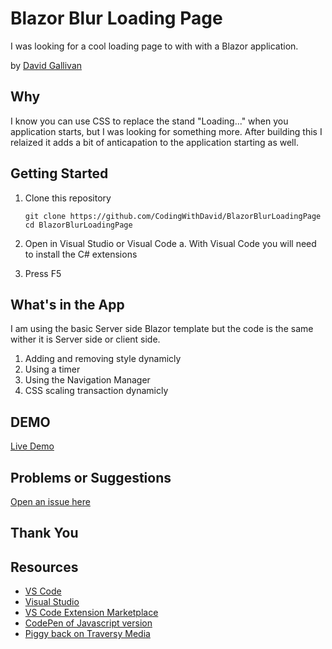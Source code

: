 # Blazor Blur Loading Page

I was looking for a cool loading page to with with a Blazor application.

by [David Gallivan](http://twitter.com/CodingwithDavid)


## Why

I know you can use CSS to replace the stand "Loading..." when you application starts, but I was looking for something more.  After building this I relaized it adds a bit of anticapation to the application starting as well.

## Getting Started

1. Clone this repository

   ```Command Line
   git clone https://github.com/CodingWithDavid/BlazorBlurLoadingPage
   cd BlazorBlurLoadingPage
   ```

1.	Open in Visual Studio or Visual Code
a.	With Visual Code you will need to install the C# extensions
2.	Press F5

## What's in the App

I am using the basic Server side Blazor template but the code is the same wither it is Server side or client side.

1. Adding and removing style dynamicly
2. Using a timer
3. Using the Navigation Manager
4. CSS scaling transaction dynamicly

## DEMO

[Live Demo](https://blurlloadingpage.azurewebsites.net/)

## Problems or Suggestions

[Open an issue here](https://github.com/CodingWithDavid/BlazorBlurLoadingPage/issues)

## Thank You


## Resources

- [VS Code](https://code.visualstudio.com)
- [Visual Studio]( https://visualstudio.microsoft.com/)
- [VS Code Extension Marketplace](https://marketplace.visualstudio.com/vscode)
- [CodePen of Javascript version](https://codepen.io/gschier/pen/HCoqh)
- [Piggy back on Traversy Media](https://www.youtube.com/channel/UC29ju8bIPH5as8OGnQzwJyA)
